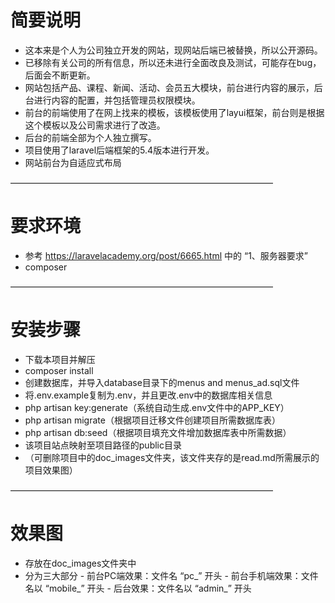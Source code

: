 # 简要说明
- 这本来是个人为公司独立开发的网站，现网站后端已被替换，所以公开源码。
- 已移除有关公司的所有信息，所以还未进行全面改良及测试，可能存在bug，后面会不断更新。
- 网站包括产品、课程、新闻、活动、会员五大模块，前台进行内容的展示，后台进行内容的配置，并包括管理员权限模块。
- 前台的前端使用了在网上找来的模板，该模板使用了layui框架，前台则是根据这个模板以及公司需求进行了改造。
- 后台的前端全部为个人独立撰写。
- 项目使用了laravel后端框架的5.4版本进行开发。
- 网站前台为自适应式布局

——————————————————————————————
# 要求环境
- 参考 https://laravelacademy.org/post/6665.html 中的 “1、服务器要求”
- composer

——————————————————————————————
# 安装步骤
- 下载本项目并解压
- composer install
- 创建数据库，并导入database目录下的menus and menus_ad.sql文件
- 将.env.example复制为.env，并且更改.env中的数据库相关信息
- php artisan key:generate（系统自动生成.env文件中的APP_KEY）
- php artisan migrate（根据项目迁移文件创建项目所需数据库表）
- php artisan db:seed（根据项目填充文件增加数据库表中所需数据）
- 该项目站点映射至项目路径的public目录
- （可删除项目中的doc_images文件夹，该文件夹存的是read.md所需展示的项目效果图）

——————————————————————————————
# 效果图
- 存放在doc_images文件夹中
- 分为三大部分
        - 前台PC端效果：文件名 “pc_” 开头
        - 前台手机端效果：文件名以 “mobile_” 开头
        - 后台效果：文件名以 “admin_” 开头

